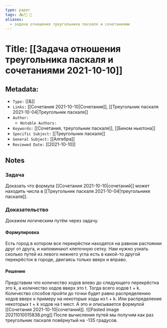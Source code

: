 ```yaml
---
type: paper
tags: 📥️/📜️ 🔢
aliases:
  - задача отношения треугольника паскаля и сочетаниями
---
```




# Title: **[[Задача отношения треугольника паскаля и сочетаниями 2021-10-10]]**


## Metadata:

- `Type:` [[&]]
- `Links:` [[Сочетания 2021-10-10|Сочетания]], [[Треугольник паскаля 2021-10-04|Треугольник паскаля]]
- `Author:` 
	- `Notable Authors:` 
- `Keywords:` [[Сочетания, треугольник паскаля]], [[Бином ньютона]]
- `Specific Subject:` [[Треугольник паскаля]]
- `General Subject:` [[Алгебра]]
- `Reviewed Date:` [[2021-10-10]]


## Notes

### Задача
Доказать что формула [[Сочетания 2021-10-10|сочетаний]] может находить числа в [[Треугольник паскаля 2021-10-04|треугольнике паскаля]].

### Доказательство
Докажем логическим путём через задачу.

#### Формулировка
Есть город в котором все перекрёстки находятся на равном растоянии друг от друга, и напоминают клеточную сетку. Нам нужно узнать сколько путей из левого нижнего угла есть в какой-то другой перекрёсток в городе, двигаясь только вверх и вправо.

#### Решение
Представим что количество ходов влево до следующего перекрёстка это k, а количество ходов вверх это t. Тогда всего ходов t + k. Количество спсобов пройти до точки будет равно распределению ходов вверх к примеру на некоторые ходы из t + k. Или распределение некоторых t + k ходов на t мест. А это и описывается формулой [[Сочетания 2021-10-10|сочетаний]].
![[Pasted image 20211010015838.png]]
После вычисления путей мы получим как раз треугольник паскаля повёрнутый на -135 градусов.